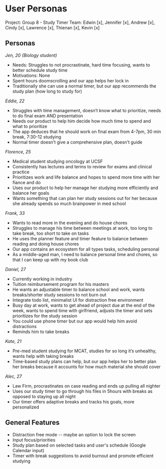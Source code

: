 # User Personas
Project: Group 8 - Study Timer
Team: Edwin [x], Jennifer [x], Andrew [x], Cindy [x], Lawrence [x], Thienan [x], Kevin [x]

## Personas
*Jen, 20 (Biology student)*
- Needs: Struggles to not procrastinate, hard time focusing, wants to better schedule study time
- Motivations: None
- Spent hours doomscrolling and our app helps her lock in
- Traditionally she can use a normal timer, but our app recommends the study plan (how long to study for)

*Eddie, 22*
- Struggles with time management, doesn’t know what to prioritize, needs to do final exam AND presentation
- Needs our product to help him decide how much time to spend and what to prioritize
- The app deduces that he should work on final exam from 4-7pm, 30 min break, 7:30-12 studying
- Normal timer doesn’t give a comprehensive plan, doesn’t guide

*Florence, 25*
- Medical student studying oncology at UCSF
- Consistently has lectures and terms to review for exams and clinical practice
- Prioritizes work and life balance and hopes to spend more time with her fiance and do
- Uses our product to help her manage her studying more efficiently and balance her goals
- Wants something that can plan her study sessions out for her because she already spends so much brainpower in med school

*Frank, 33*
- Wants to read more in the evening and do house chores
- Struggles to manage his time between meetings at work, too long to take break, too short to take on tasks
- He uses the planner feature and timer feature to balance between reading and doing house chores
- Our app contains an ecosystem for all types tasks, scheduling personal
- As a middle-aged man, I need to balance personal time and chores, so that I can keep up with my book club

*Daniel, 27*
- Currently working in industry
- Tuition reimbursement program for his masters
- He wants an adjustable timer to balance school and work, wants breaks/shorter study sessions to not burn out
- Integrate todo list, minimalist UI for distraction free environment
- Busy day at work, wants to get ahead of project due at the end of the week, wants to spend time with girlfriend, adjusts the timer and sets prioritizes for the study session
- You could use phone timer but our app would help him avoid distractions
- Reminds him to take breaks

*Kate, 21*
- Pre-med student studying for MCAT, studies for so long it’s unhealthy, wants help with taking breaks
- Time-based study plans can help, but our app helps her to better plan her breaks because it accounts for how much material she should cover

*Alec, 27*
- Law Firm, procrastinates on case reading and ends up pulling all nighter
- Uses our study timer to go through his files in 5hours with breaks as opposed to staying up all night
- Our timer offers adaptive breaks and tracks his goals, more personalized

## General Features
- Distraction free mode -- maybe an option to lock the screen
- Input focus/priorities
- Study plan based on selected tasks and user's schedule (Google Calendar input)
- Timer with break suggestions to avoid burnout and promote efficient studying